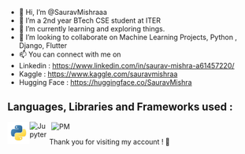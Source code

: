 - 👋 Hi, I’m @SauravMishraaa
- 👀 I’m a 2nd year BTech CSE student at ITER 
- 🌱 I’m currently learning and exploring things.
- 💞️ I’m looking to collaborate on Machine Learning Projects, Python , Django, Flutter
- 📫 You can connect with me on 
- Linkedin : https://www.linkedin.com/in/saurav-mishra-a61457220/
- Kaggle :  https://www.kaggle.com/sauravmishraa
- Hugging Face : https://huggingface.co/SauravMishra

## Languages, Libraries and Frameworks used :
<img align="left" alt="Python3" width="45px" src="https://raw.githubusercontent.com/github/explore/80688e429a7d4ef2fca1e82350fe8e3517d3494d/topics/python/python.png" />
<img align="left" alt="Jupyter" width="40px" src="https://avatars1.githubusercontent.com/u/25869250?s=200&v=4" />


<p>&nbsp;<img align="center" src="https://github-readme-stats.vercel.app/api?username=SauravMishraaa&show_icons=true" alt="PM" /></p>
<p align="center">
</p>

Thank you for visiting my account ! 🙏
<!---
SauravMishraaa/SauravMishraaa is a ✨ special ✨ repository because its `README.md` (this file) appears on your GitHub profile.
You can click the Preview link to take a look at your changes.
--->
